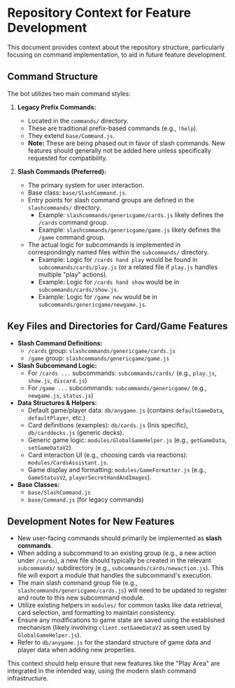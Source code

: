 # Repository Context for Feature Development

This document provides context about the repository structure, particularly focusing on command implementation, to aid in future feature development.

## Command Structure

The bot utilizes two main command styles:

1.  **Legacy Prefix Commands:**
    *   Located in the `commands/` directory.
    *   These are traditional prefix-based commands (e.g., `!help`).
    *   They extend `base/Command.js`.
    *   **Note:** These are being phased out in favor of slash commands. New features should generally not be added here unless specifically requested for compatibility.

2.  **Slash Commands (Preferred):**
    *   The primary system for user interaction.
    *   Base class: `base/SlashCommand.js`.
    *   Entry points for slash command groups are defined in the `slashcommands/` directory.
        *   Example: `slashcommands/genericgame/cards.js` likely defines the `/cards` command group.
        *   Example: `slashcommands/genericgame/game.js` likely defines the `/game` command group.
    *   The actual logic for subcommands is implemented in correspondingly named files within the `subcommands/` directory.
        *   Example: Logic for `/cards hand play` would be found in `subcommands/cards/play.js` (or a related file if `play.js` handles multiple "play" actions).
        *   Example: Logic for `/cards hand show` would be in `subcommands/cards/show.js`.
        *   Example: Logic for `/game new` would be in `subcommands/genericgame/newgame.js`.

## Key Files and Directories for Card/Game Features

*   **Slash Command Definitions:**
    *   `/cards` group: `slashcommands/genericgame/cards.js`
    *   `/game` group: `slashcommands/genericgame/game.js`
*   **Slash Subcommand Logic:**
    *   For `/cards ...` subcommands: `subcommands/cards/` (e.g., `play.js`, `show.js`, `discard.js`)
    *   For `/game ...` subcommands: `subcommands/genericgame/` (e.g., `newgame.js`, `status.js`)
*   **Data Structures & Helpers:**
    *   Default game/player data: `db/anygame.js` (contains `defaultGameData`, `defaultPlayer`, etc.)
    *   Card definitions (examples): `db/cards.js` (Inis specific), `db/carddecks.js` (generic decks).
    *   Generic game logic: `modules/GlobalGameHelper.js` (e.g., `getGameData`, `setGameDataV2`).
    *   Card interaction UI (e.g., choosing cards via reactions): `modules/CardsAssistant.js`.
    *   Game display and formatting: `modules/GameFormatter.js` (e.g., `GameStatusV2`, `playerSecretHandAndImages`).
*   **Base Classes:**
    *   `base/SlashCommand.js`
    *   `base/Command.js` (for legacy commands)

## Development Notes for New Features

*   New user-facing commands should primarily be implemented as **slash commands**.
*   When adding a subcommand to an existing group (e.g., a new action under `/cards`), a new file should typically be created in the relevant `subcommands/` subdirectory (e.g., `subcommands/cards/newaction.js`). This file will export a module that handles the subcommand's execution.
*   The main slash command group file (e.g., `slashcommands/genericgame/cards.js`) will need to be updated to register and route to this new subcommand module.
*   Utilize existing helpers in `modules/` for common tasks like data retrieval, card selection, and formatting to maintain consistency.
*   Ensure any modifications to game state are saved using the established mechanism (likely involving `client.setGameDataV2` as seen used by `GlobalGameHelper.js`).
*   Refer to `db/anygame.js` for the standard structure of game data and player data when adding new properties.

This context should help ensure that new features like the "Play Area" are integrated in the intended way, using the modern slash command infrastructure.
